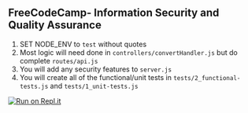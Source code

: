 **FreeCodeCamp**- Information Security and Quality Assurance
------

1) SET NODE_ENV to `test` without quotes
2) Most logic will need done in `controllers/convertHandler.js` but do complete `routes/api.js`
3) You will add any security features to `server.js`
4) You will create all of the functional/unit tests in `tests/2_functional-tests.js` and `tests/1_unit-tests.js`

[![Run on Repl.it](https://repl.it/badge/github/aa947/boilerplate-project-metricimpconverter)](https://repl.it/github/aa947/boilerplate-project-metricimpconverter)
